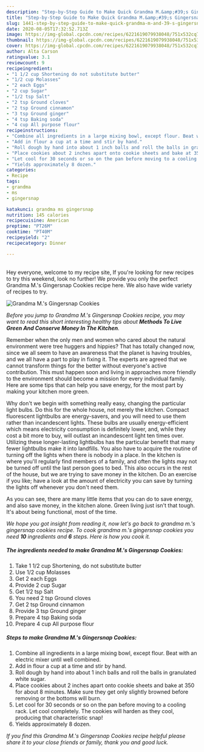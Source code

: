 ```yaml
---
description: "Step-by-Step Guide to Make Quick Grandma M.&amp;#39;s Gingersnap Cookies"
title: "Step-by-Step Guide to Make Quick Grandma M.&amp;#39;s Gingersnap Cookies"
slug: 1441-step-by-step-guide-to-make-quick-grandma-m-and-39-s-gingersnap-cookies
date: 2020-08-05T17:32:52.713Z
image: https://img-global.cpcdn.com/recipes/6221619079938048/751x532cq70/grandma-ms-gingersnap-cookies-recipe-main-photo.jpg
thumbnail: https://img-global.cpcdn.com/recipes/6221619079938048/751x532cq70/grandma-ms-gingersnap-cookies-recipe-main-photo.jpg
cover: https://img-global.cpcdn.com/recipes/6221619079938048/751x532cq70/grandma-ms-gingersnap-cookies-recipe-main-photo.jpg
author: Alta Carson
ratingvalue: 3.1
reviewcount: 9
recipeingredient:
- "1 1/2 cup Shortening do not substitute butter"
- "1/2 cup Molasses"
- "2 each Eggs"
- "2 cup Sugar"
- "1/2 tsp Salt"
- "2 tsp Ground cloves"
- "2 tsp Ground cinnamon"
- "3 tsp Ground ginger"
- "4 tsp Baking soda"
- "4 cup All purpose flour"
recipeinstructions:
- "Combine all ingredients in a large mixing bowl, except flour. Beat with an electric mixer until well combined."
- "Add in flour a cup at a time and stir by hand."
- "Roll dough by hand into about 1 inch balls and roll the balls in granulated white sugar."
- "Place cookies about 2 inches apart onto cookie sheets and bake at 350 for about 8 minutes. Make sure they get only slightly browned before removing or the bottoms will burn."
- "Let cool for 30 seconds or so on the pan before moving to a cooling rack. Let cool completely. The cookies will harden as they cool, producing that characteristic snap!"
- "Yields approximately 8 dozen."
categories:
- Recipe
tags:
- grandma
- ms
- gingersnap

katakunci: grandma ms gingersnap 
nutrition: 145 calories
recipecuisine: American
preptime: "PT26M"
cooktime: "PT40M"
recipeyield: "2"
recipecategory: Dinner

---
```

<br>
Hey everyone, welcome to my recipe site, If you're looking for new recipes to try this weekend, look no further! We provide you only the perfect Grandma M.&#39;s Gingersnap Cookies recipe here. We also have wide variety of recipes to try.
<br>


![Grandma M.&#39;s Gingersnap Cookies](https://img-global.cpcdn.com/recipes/6221619079938048/751x532cq70/grandma-ms-gingersnap-cookies-recipe-main-photo.jpg)

<i>Before you jump to Grandma M.&#39;s Gingersnap Cookies recipe, you may want to read this short interesting healthy tips about 
<strong>Methods To Live Green And Conserve Money In The Kitchen</strong>.</i>
</br>

Remember when the only men and women who cared about the natural environment were tree huggers and hippies? That has totally changed now, since we all seem to have an awareness that the planet is having troubles, and we all have a part to play in fixing it. The experts are agreed that we cannot transform things for the better without everyone's active contribution. This must happen soon and living in approaches more friendly to the environment should become a mission for every individual family. Here are some tips that can help you save energy, for the most part by making your kitchen more green.

Why don't we begin with something really easy, changing the particular light bulbs. Do this for the whole house, not merely the kitchen. Compact fluorescent lightbulbs are energy-savers, and you will need to use them rather than incandescent lights. These bulbs are usually energy-efficient which means electricity consumption is definitely lower, and, while they cost a bit more to buy, will outlast an incandescent light ten times over. Utilizing these longer-lasting lightbulbs has the particular benefit that many fewer lightbulbs make it into landfills. You also have to acquire the routine of turning off the lights when there is nobody in a place. In the kitchen is where you'll regularly find members of a family, and often the lights may not be turned off until the last person goes to bed. This also occurs in the rest of the house, but we are trying to save money in the kitchen. Do an exercise if you like; have a look at the amount of electricity you can save by turning the lights off whenever you don't need them.

As you can see, there are many little items that you can do to save energy, and also save money, in the kitchen alone. Green living just isn't that tough. It's about being functional, most of the time.


<i>We hope you got insight from reading it, now let's go back to grandma m.&#39;s gingersnap cookies recipe. To cook grandma m.&#39;s gingersnap cookies you need <strong>10</strong> ingredients and <strong>6</strong> steps. Here is how you cook it.
</i>

##### The ingredients needed to make Grandma M.&#39;s Gingersnap Cookies:

1. Take 1 1/2 cup Shortening, do not substitute butter
1. Use 1/2 cup Molasses
1. Get 2 each Eggs
1. Provide 2 cup Sugar
1. Get 1/2 tsp Salt
1. You need 2 tsp Ground cloves
1. Get 2 tsp Ground cinnamon
1. Provide 3 tsp Ground ginger
1. Prepare 4 tsp Baking soda
1. Prepare 4 cup All purpose flour


##### Steps to make Grandma M.&#39;s Gingersnap Cookies:

1. Combine all ingredients in a large mixing bowl, except flour. Beat with an electric mixer until well combined.
1. Add in flour a cup at a time and stir by hand.
1. Roll dough by hand into about 1 inch balls and roll the balls in granulated white sugar.
1. Place cookies about 2 inches apart onto cookie sheets and bake at 350 for about 8 minutes. Make sure they get only slightly browned before removing or the bottoms will burn.
1. Let cool for 30 seconds or so on the pan before moving to a cooling rack. Let cool completely. The cookies will harden as they cool, producing that characteristic snap!
1. Yields approximately 8 dozen.


<i>If you find this Grandma M.&#39;s Gingersnap Cookies recipe helpful please share it to your close friends or family, thank you and good luck.</i>
